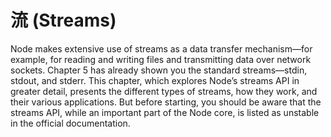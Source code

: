 # 流 (Streams)

Node makes extensive use of streams as a data transfer mechanism—for example, for reading and writing files and transmitting data over network sockets. Chapter 5 has already shown you the standard streams—stdin, stdout, and stderr. This chapter, which explores Node’s streams API in greater detail, presents the different types of streams, how they work, and their various applications. But before starting, you should be aware that the streams API, while an important part of the Node core, is listed as unstable in the official documentation.